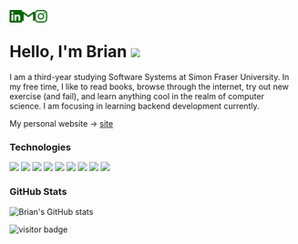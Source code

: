 [<img align="left" alt="brianrahadi | LinkedIn" width="22px" src="./svg/linkedin.svg" />][linkedin]
[<img align="left" alt="brianrahadi | Gmail" width="22px" src="./svg/gmail.svg" />][gmail]
[<img align="left" alt="brianrahadi | Instagram" width="22px" src="./svg/instagram.svg" />][instagram] <br>

<h1> Hello, I'm Brian <img src="https://media.giphy.com/media/hvRJCLFzcasrR4ia7z/giphy.gif" width="25"> </h1>
<p> I am a third-year studying Software Systems at Simon Fraser University. In my free time, I like to read books, browse through the internet, try out new exercise (and fail), and learn anything cool in the realm of computer science. I am focusing in learning backend development currently.
  
My personal website -> <a href="https://brianrahadi.github.io/">site</a>  </p>



### Technologies
![](https://img.shields.io/badge/JavaScript-black?style=flat-square&logo=JavaScript)
![](https://img.shields.io/badge/Python-informational?style=flat-square&logo=Python&logoColor=white)
![](https://img.shields.io/badge/Java-critical?style=flat-square&logo=Java)
![](https://img.shields.io/badge/C++-informational?style=flat-square&logo=C&logoColor=white)
![](https://img.shields.io/badge/HTML5-orange?style=flat-square&logo=HTML5&logoColor=white)
![](https://img.shields.io/badge/CSS3-blue?style=flat-square&logo=CSS3&logoColor=white)
![](https://img.shields.io/badge/React-black?style=flat-square&logo=React)
![](https://img.shields.io/badge/GitHub-black?style=flat-square&logo=GitHub)
![](https://img.shields.io/badge/Git-orange?style=flat-square&logo=Git&logoColor=white)


### GitHub Stats
 ![Brian's GitHub stats](https://github-readme-stats.vercel.app/api?username=brianrahadi&theme=gotham&show_icons=true)
 

![visitor badge](https://visitor-badge.glitch.me/badge?page_id=jwenjian.visitor-badge&left_text=Hello)

 
<br>

[linkedin]: https://www.linkedin.com/in/brian-rahadi-25bb33197/
[gmail]: mailto:brian.rahadi@gmail.com
[instagram]: https://www.instagram.com/brianrahadi/
